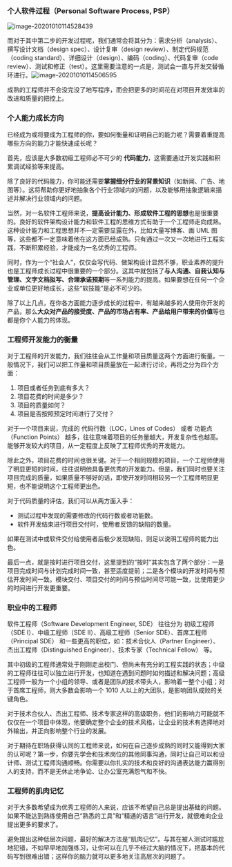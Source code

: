 ### 个人软件过程（Personal Software Process, PSP）

![image-20201010114528439](https://i.loli.net/2020/10/10/rysvBmZ9GVP74ip.png)

而对于其中第二步的开发过程呢，我们通常会将其分为：需求分析（analysis）、撰写设计文档（design spec）、设计复审（design review）、制定代码规范（coding standard）、详细设计（design）、编码（coding）、代码复审（code review）、测试和修正（test）。这里需要注意的一点是，测试会一直与开发交替循环进行。![image-20201010114506595](https://i.loli.net/2020/10/10/KZiNlndWvo6YTz2.png)

成熟的工程师并不会没完没了地写程序，而会把更多的时间花在对项目开发效率的改进和质量的把控上。

### 个人能力成长方向

已经成为或将要成为工程师的你，要如何衡量和证明自己的能力呢？需要着重提高哪些方向的能力才能快速成长呢？

首先，应该是大多数初级工程师必不可少的 **代码能力**，这需要通过开发实践和积累调试经验等来提高。 

除了良好的代码能力，你可能还需要**掌握细分行业的背景知识**（如新闻、广告、地图等）。这将帮助你更好地抽象各个行业领域内的问题，以及能够用抽象逻辑来描述并解决行业领域内的问题。

当然，对一名软件工程师来说，**提高设计能力、形成软件工程的思想**也是很重要的。良好的软件架构设计能力和软件工程的思维方式有助于一个工程师走向成熟。这种设计能力和工程思想并不一定需要显露在外，比如大量写博客、画 UML 图等，这些都不一定意味着他在这方面已经成熟。只有通过一次又一次地进行工程实践，不断积累经验，才能成为一名优秀的工程师。

同时，作为一个“社会人”，仅仅会写代码、做架构设计显然不够，职业素养的提升也是工程师成长过程中很重要的一个部分。这其中就包括了**与人沟通、自我认知与管理、文字文档拟写、合理承诺预期**等一系列能力的提高。如果要想在任何一个企业或单位更好地成长，这些“软技能”是必不可少的。 

除了以上几点，在你各方面能力逐步成长的过程中，有越来越多的人使用你开发的产品，那么**大众对产品的接受度、产品的市场占有率、产品给用户带来的价值**等也都是你个人能力的体现。

### 工程师开发能力的衡量

对于工程师的开发能力，我们往往会从工作量和项目质量这两个方面进行衡量。一般情况下，我们可以把工作量和项目质量放在一起进行讨论，再将之分为四个方面： 

1. 项目或者任务到底有多大？ 
2. 项目花费的时间是多少？ 
3. 项目的质量如何？ 
4. 项目是否按照预定时间进行了交付？

对于一个项目来说，完成的 代码行数（LOC，Lines of Codes） 或者 功能点（Function Points） 越多，往往意味着项目的任务量越大，开发复杂性也越高。能够开发较大的项目，从一定程度上反映了工程师优秀的开发能力。

 除此之外，项目花费的时间也很关键。对于一个相同规模的项目，一个工程师使用了明显更短的时间，往往说明他具备更优秀的开发能力。但是，我们同时也要关注项目完成的质量，如果质量不够好的话，即使开发时间相较另一个工程师明显更短，也不能说明这个工程师更出色。

对于代码质量的评估，我们可以从两方面入手： 

- 测试过程中发现的需要修改的代码行数或者功能数。 
- 软件开发结束进行项目交付时，使用者反馈的缺陷的数量。 

如果在测试中或软件交付给使用者后极少发现缺陷，则足以说明工程师的能力出色。

最后一点，就是按时进行项目交付，这里提到的“按时”其实包含了两个部分：一是项目完成时间与计划完成时间一致，甚至适度提前；二是各个模块的开发时间与预估开发时间一致。模块交付、项目交付的时间与预估时间尽可能一致，比使用更少的时间进行开发更重要。

### 职业中的工程师

软件工程师（Software Development Engineer, SDE） 往往分为 初级工程师（SDE I）、中级工程师（SDE II）、高级工程师（Senior SDE）、首席工程师（Principal SDE） 和一些更高的职位，如：技术合伙人（Partner Engineer）、杰出工程师（Distinguished Engineer）、技术专家（Technical Fellow） 等。

其中初级的工程师通常处于刚刚走出校门、但尚未有充分的工程实践的状态；中级的工程师往往可以独立进行开发，也知道在遇到问题时如何描述和解决问题；高级工程师一般为一个小组的领导、或者是团队的技术带头人，影响着一整个小组；对于首席工程师，则大多数会影响一个 1010 人以上的大团队，是影响团队成败的关键角色。 

对于技术合伙人、杰出工程师、技术专家这样的高级职务，他们的影响力可能就不仅仅在一个项目中体现，他要确定整个企业的技术风格，让企业的技术有选择地对外输出，并正向影响整个行业的发展。

对于期待在职场获得认同的工程师来说，如何在自己逐步成熟的同时又能得到大家的认可呢？第一步，你要先学会和技术岗位的其他同事沟通，同时让自己可以和设计师、测试工程师沟通顺畅。你需要以你扎实的技术和良好的沟通表达能力赢得别人的支持，而不是无休止地争论、让办公室充满怨气和不快。

### 工程师的肌肉记忆

对于大多数希望成为优秀工程师的人来说，应该不希望自己总是提出基础的问题。如果不能达到熟练使用自己“熟悉的工具”和“精通的语言”进行开发，就很难向企业提出更多的要求了。

避免提出这种低层次问题，最好的解决方法是“肌肉记忆”。与其在被人测试时尴尬地犯错，不如早早地加强练习，让你可以在几乎不经过大脑的情况下，把基本的代码写到很难出错；这样你的脑力就可以更多地关注高层次的问题了。